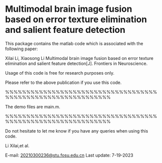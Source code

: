 # Multimodal brain image fusion based on error texture elimination and salient feature detection

This package contains the matlab code which is associated with the following paper:

Xilai Li, Xiaosong Li  Multimodal brain image fusion based on error texture elimination and salient feature detection[J]. Frontiers in Neuroscience.

Usage of this code is free for research purposes only. 

Please refer to the above publication if you use this code.

%%%%%%%%%%%%%%%%%%%%%%%%%%%%%%%%%%%%%%%%%%%%%%%%%%%%%%%%%%%%%

The demo files are main.m. 

%%%%%%%%%%%%%%%%%%%%%%%%%%%%%%%%%%%%%%%%%%%%%%%%%%%%%%%%%%%%%

Do not hesitate to let me know if you have any queries when using this code.

Li Xilai,et al.   
                                                         
E-mail: 20210300236@stu.fosu.edu.cn
Last update: 7-19-2023
